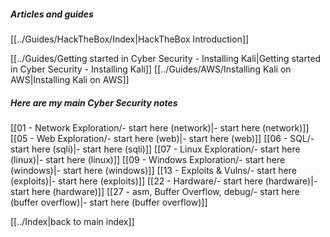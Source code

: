 
##### Articles and guides

[[../Guides/HackTheBox/Index|HackTheBox Introduction]]

[[../Guides/Getting started in Cyber Security - Installing Kali|Getting started in Cyber Security - Installing Kali]]
[[../Guides/AWS/Installing Kali on AWS|Installing Kali on AWS]]

##### Here are my main Cyber Security notes

[[01 - Network Exploration/- start here (network)|- start here (network)]]
[[05 - Web Exploration/- start here (web)|- start here (web)]]
[[06 - SQL/- start here (sqli)|- start here (sqli)]]
[[07 - Linux Exploration/- start here (linux)|- start here (linux)]]
[[09 - Windows Exploration/- start here (windows)|- start here (windows)]]
[[13 - Exploits & Vulns/- start here (exploits)|- start here (exploits)]]
[[22 - Hardware/- start here (hardware)|- start here (hardware)]]
[[27 - asm, Buffer Overflow, debug/- start here (buffer overflow)|- start here (buffer overflow)]]


[[../Index|back to main index]]
